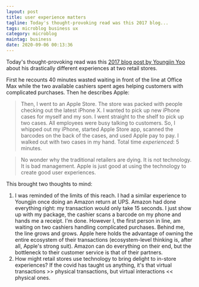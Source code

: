 ```yaml
---
layout: post
title: user experience matters
tagline: Today's thought-provoking read was this 2017 blog...
tags: microblog business ux
category: microblog
maintag: business
date: 2020-09-06 00:13:36
---
```

Today's thought-provoking read was this [2017 blog post by Youngjin Yoo](https://youngjinyoo.com/2017/11/28/tales-of-two-stores/) about his drastically different experiences at two retail stores.

First he recounts 40 minutes wasted waiting in front of the line at Office Max while the two available cashiers spent ages helping customers with complicated purchases. Then he describes Apple:
>Then, I went to an Apple Store. The store was packed with people checking out the latest iPhone X. I wanted to pick up new iPhone cases for myself and my son. I went straight to the shelf to pick up two cases. All employees were busy talking to customers. So, I whipped out my iPhone, started Apple Store app, scanned the barcodes on the back of the cases, and used Apple pay to pay. I walked out with two cases in my hand. Total time _experienced_: 5 minutes.

>No wonder why the traditional retailers are dying. It is not technology. It is bad management. Apple is just good at using the technology to create good user experiences.

This brought two thoughts to mind:
1. I was reminded of the limits of this reach. I had a similar experience to Youngjin once doing an Amazon return at UPS. Amazon had done everything right: my transaction would only take 15 seconds. I just show up with my package, the cashier scans a barcode on my phone and hands me a receipt. I'm done. However I, the first person in line, am waiting on two cashiers handling complicated purchases. Behind me, the line grows and grows. Apple here holds the advantage of owning the entire ecosystem of their transactions (ecosystem-level thinking is, after all, Apple's strong suit). Amazon can do everything on their end, but the bottleneck to their customer service is that of their partners.
2. How might retail stores use technology to bring delight to in-store experiences? If the covid has taught us anything, it's that virtual transactions >> physical transactions, but virtual interactions << physical ones.
